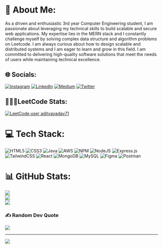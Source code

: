# 💫 About Me:
As a driven and enthusiastic 3rd year Computer Engineering student, I am passionate about leveraging my technical skills to build scalable and secure web applications. My expertise lies in the MERN stack and I constantly challenge myself by solving complex data structure and algorithm problems on Leetcode. I am always curious about how to design scalable and distributed systems and I am eager to learn and grow in this field. I am committed to delivering high-quality software solutions that meet the needs of users while maintaining technical excellence.<br>


## 🌐 Socials:
[![Instagram](https://img.shields.io/badge/Instagram-%23E4405F.svg?logo=Instagram&logoColor=white)](https://instagram.com/aditya.yadav908) [![LinkedIn](https://img.shields.io/badge/LinkedIn-%230077B5.svg?logo=linkedin&logoColor=white)](https://linkedin.com/in/aditya-yadav-013865213) [![Medium](https://img.shields.io/badge/Medium-12100E?logo=medium&logoColor=white)](https://medium.com/@@adityayadav1088) [![Twitter](https://img.shields.io/badge/Twitter-%231DA1F2.svg?logo=Twitter&logoColor=white)](https://twitter.com/Aditya7169)

## 🧑🏽‍💻LeetCode Stats:
[![LeetCode user adityayadav71](https://img.shields.io/badge/dynamic/json?style=for-the-badge&labelColor=black&color=%23ffa116&label=Problems%20solved%20on%20LeetCode&query=solved&url=https%3A%2F%2Fleetcode-badge.vercel.app%2Fapi%2Fusers%2Fadityayadav71&logo=leetcode&logoColor=yellow)](https://leetcode.com/adityayadav71/)

# 💻 Tech Stack:
![HTML5](https://img.shields.io/badge/html5-%23E34F26.svg?style=for-the-badge&logo=html5&logoColor=white) ![CSS3](https://img.shields.io/badge/css3-%231572B6.svg?style=for-the-badge&logo=css3&logoColor=white) ![Java](https://img.shields.io/badge/java-%23ED8B00.svg?style=for-the-badge&logo=java&logoColor=white) ![AWS](https://img.shields.io/badge/AWS-%23FF9900.svg?style=for-the-badge&logo=amazon-aws&logoColor=white) ![NPM](https://img.shields.io/badge/NPM-%23000000.svg?style=for-the-badge&logo=npm&logoColor=white) ![NodeJS](https://img.shields.io/badge/node.js-6DA55F?style=for-the-badge&logo=node.js&logoColor=white) ![Express.js](https://img.shields.io/badge/express.js-%23404d59.svg?style=for-the-badge&logo=express&logoColor=%2361DAFB) ![TailwindCSS](https://img.shields.io/badge/tailwindcss-%2338B2AC.svg?style=for-the-badge&logo=tailwind-css&logoColor=white) ![React](https://img.shields.io/badge/react-%2320232a.svg?style=for-the-badge&logo=react&logoColor=%2361DAFB) ![MongoDB](https://img.shields.io/badge/MongoDB-%234ea94b.svg?style=for-the-badge&logo=mongodb&logoColor=white) ![MySQL](https://img.shields.io/badge/mysql-%2300f.svg?style=for-the-badge&logo=mysql&logoColor=white) ![Figma](https://img.shields.io/badge/figma-%23F24E1E.svg?style=for-the-badge&logo=figma&logoColor=white) ![Postman](https://img.shields.io/badge/Postman-FF6C37?style=for-the-badge&logo=postman&logoColor=white)

# 📊 GitHub Stats:

![](https://github-readme-stats.vercel.app/api?username=adityayadav71&theme=dark&hide_border=false&include_all_commits=true&count_private=true)<br/>
![](https://github-readme-streak-stats.herokuapp.com/?user=adityayadav71&theme=dark&hide_border=false)<br/>
![](https://github-readme-stats.vercel.app/api/top-langs/?username=adityayadav71&theme=dark&hide_border=false&include_all_commits=true&count_private=true&layout=compact)

### ✍️ Random Dev Quote
![](https://quotes-github-readme.vercel.app/api?type=horizontal&theme=radical)

---
[![](https://visitcount.itsvg.in/api?id=adityayadav71&icon=8&color=1)](https://visitcount.itsvg.in)
